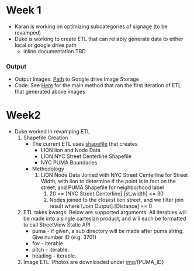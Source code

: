 # Week 1
* Karan is working on optimizing subcategories of signage (to be revamped)
* Duke is working to create ETL that can reliably generate data to either local or google drive path
    * inline documentation TBD
### Output
* Output Images: [Path](https://drive.google.com/open?id=1Sog0WTiPbTqZGdw25prTe2EDtQwfMsCG) to Google drive Image Storage
* Code: See [Here](https://github.com/Streets-Data-Collaborative/groundwork-detection/blob/ca46f5d7589762a750296e8367a1277ed0aabeeb/Signage/test/test_googleStreetViewEtl.py#L21) for the main method that ran the first iteration of ETL that generated above images
     
# Week2
* Duke worked in revamping ETL
    1. Shapefile Creation
        * The current ETL uses [shapefile](https://drive.google.com/drive/folders/1k5B8UGjrmHz8dUszCEgmp2fCK4QA5qvI?usp=sharing) that creates
            * LION lion and Node Data
            * LION NYC Street Centerline Shapefile
            * NYC PUMA Boundaries
        * Methodology
            1. LION Node Data Joined with NYC Street Centerline for Street Width, with lion to determine if the point is in fact on the street, and PUMA Shapefile for neighborhood label
                1. 20 <= [NYC Street Centerline].[st_width] <= 30
                2. Nodes joined to the closest lion street, and we filter join result where [Join Output].[Distance] == 0 
    2. ETL takes kwargs. Below are supported arguments. All iterables will be made into a single cartesian product, and will each be formatted to call StreetView Static API 
        * puma - if given, a sub directory will be made after puma string. Give number ID (e.g. 3701)
        * fov - iterable.
        * pitch - iterable.
        * heading - iterable.
    3. Image ETL: Photos are downloaded under [img](https://drive.google.com/open?id=1Sog0WTiPbTqZGdw25prTe2EDtQwfMsCG)/{PUMA_ID}
            